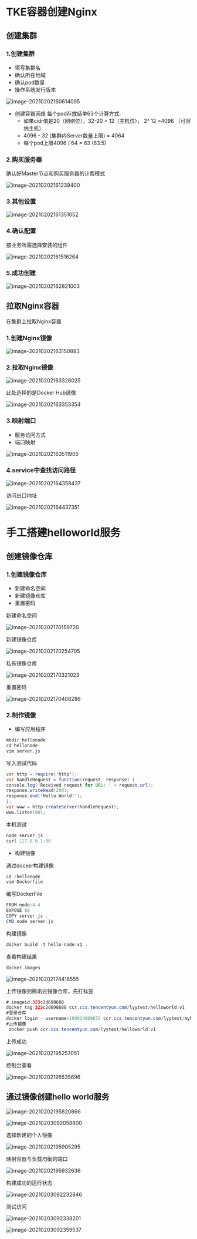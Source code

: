 # TKE容器创建Nginx

## 创建集群

### 1.创建集群

+ 填写集群名
+ 确认所在地域
+ 确认pod数量
+ 操作系统发行版本

![image-20210202160614095](./typora-user-images/image-20210202160614095.png)

+ 创建容器网络
  每个pod存放结单63个计算方式:
  - 如果cidr值是20（网络位），32-20 = 12（主机位）， 2^ 12 =4096  （可容纳主机）
  - 4096 - 32 (集群内Server数量上限) = 4064
  - 每个pod上限4096 / 64 = 63 (63.5)

### 2.购买服务器

确认好Master节点和购买服务器的计费模式

![image-20210202161239400](./typora-user-images/image-20210202161239400.png)

### 3.其他设置

![image-20210202161351052](./typora-user-images/image-20210202161351052.png)

### 4.确认配置

按业务所需选择安装的组件

![image-20210202161516264](./typora-user-images/image-20210202161516264.png)

### 5.成功创建

![image-20210202162821003](./typora-user-images/image-20210202162821003.png)

## 拉取Nginx容器

在集群上拉取Nginx容器

### 1.创建Nginx镜像

![image-20210202163150883](./typora-user-images/image-20210202163150883.png)

### 2.拉取Nginx镜像

![image-20210202163326025](./typora-user-images/image-20210202163326025.png)

此处选择的是Docker Hub镜像

![image-20210202163353354](./typora-user-images/image-20210202163353354.png)

### 3.映射端口

+ 服务访问方式
+ 端口映射

![image-20210202163511905](./typora-user-images/image-20210202163511905.png)

### 4.service中查找访问路径

![image-20210202164358437](./typora-user-images/image-20210202164358437.png)

访问出口地址

![image-20210202164437351](./typora-user-images/image-20210202164437351.png)

# 手工搭建helloworld服务

## 创建镜像仓库

### 1.创建镜像仓库

+ 新建命名空间
+ 新建镜像仓库
+ 重置密码

新建命名空间

![image-20210202170159720](./typora-user-images/image-20210202170159720.png)

新建镜像仓库

![image-20210202170254705](./typora-user-images/image-20210202170254705.png)

私有镜像仓库

![image-20210202170321023](./typora-user-images/image-20210202170321023.png)

重置密码

![image-20210202170408286](./typora-user-images/image-20210202170408286.png)

### 2.制作镜像

+ 编写应用程序

```java
mkdir hellonode
cd hellonode
vim server.js
```

写入测试代码

```java
var http = require('http');
var handleRequest = function(request, response) {
console.log('Received request for URL: ' + request.url);
response.writeHead(200);
response.end('Hello World!');
};
var www = http.createServer(handleRequest);
www.listen(80);
```

本机测试

```java
node server.js
curl 127.0.0.1:80
```

+ 构建镜像

通过docker构建镜像

```java
cd /hellonode
vim Dockerfile
```

编写DockerFile

```java
FROM node:4.4
EXPOSE 80
COPY server.js .
CMD node server.js
```

构建镜像

```java
docker build -t hello-node:v1 .
```

查看构建结果

```java
docker images
```

![image-20210202174418555](./typora-user-images/image-20210202174418555.png)

上传镜像到腾讯云镜像仓库，先打标签

```java
# imageid:323c2d698688
docker tag 323c2d698688 ccr.ccs.tencentyun.com/lyytest/helloworld:v1
#登录仓库
docker login --username=100014009655 ccr.ccs.tencentyun.com/lyytest/myhub
#上传镜像
 docker push ccr.ccs.tencentyun.com/lyytest/helloworld:v1
```

上传成功

![image-20210202195257051](./typora-user-images/image-20210202195257051.png)

控制台查看

![image-20210202195535696](./typora-user-images/image-20210202195535696.png)

## 通过镜像创建hello world服务

![image-20210202195820866](./typora-user-images/image-20210202195820866.png)

![image-20210203092058800](./typora-user-images/image-20210203092058800.png)

选择新建的个人镜像

![image-20210202195905295](./typora-user-images/image-20210202195905295.png)

映射容器与负载均衡的端口

![image-20210202195932636](./typora-user-images/image-20210202195932636.png)

构建成功的运行状态

![image-20210203092232846](./typora-user-images/image-20210203092232846.png)

测试访问

![image-20210203092338201](./typora-user-images/image-20210203092338201.png)

![image-20210203092359537](./typora-user-images/image-20210203092359537.png)